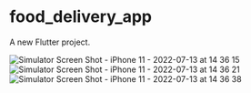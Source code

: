# food_delivery_app

A new Flutter project.

![Simulator Screen Shot - iPhone 11 - 2022-07-13 at 14 36 15](https://user-images.githubusercontent.com/91663623/178679288-78efff52-13a7-4421-9a34-3f1cbc26e946.png)
![Simulator Screen Shot - iPhone 11 - 2022-07-13 at 14 36 21](https://user-images.githubusercontent.com/91663623/178679312-9eb5e87f-9c46-421e-88e3-e31d1825dc16.png)
![Simulator Screen Shot - iPhone 11 - 2022-07-13 at 14 36 38](https://user-images.githubusercontent.com/91663623/178679329-876741b3-ca2f-4edf-b1c3-404d6cc22b46.png)

